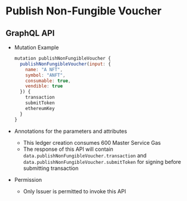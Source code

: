# Publish Non-Fungible Voucher

## GraphQL API

- Mutation Example
  ```javascript
  mutation publishNonFungibleVoucher {
    publishNonFungibleVoucher(input: {
      name: "A NFT",
      symbol: "ANFT",
      consumable: true,
      vendible: true
    }) {
      transaction
      submitToken
      ethereumKey
    }
  }
  ```

- Annotations for the parameters and attributes
  - This ledger creation consumes 600 Master Service Gas
  - The response of this API will contain `data.publishNonFungibleVoucher.transaction` and `data.publishNonFungibleVoucher.submitToken` for signing before submitting transaction

- Permission
  - Only Issuer is permitted to invoke this API
